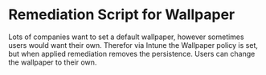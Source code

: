 # Remediation Script for Wallpaper

Lots of companies want to set a default wallpaper, however sometimes users would want their own. Therefor via Intune the Wallpaper policy is set, but when applied remediation removes the persistence. 
Users can change the wallpaper to their own.
